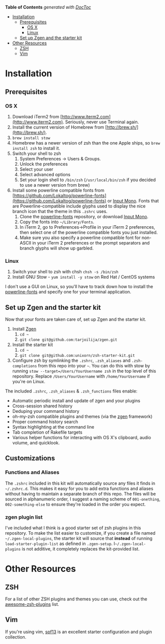 <!-- START doctoc generated TOC please keep comment here to allow auto update -->
<!-- DON'T EDIT THIS SECTION, INSTEAD RE-RUN doctoc TO UPDATE -->
**Table of Contents**  *generated with [DocToc](https://github.com/thlorenz/doctoc)*

- [Installation](#installation)
  - [Prerequisites](#prerequisites)
    - [OS X](#os-x)
    - [Linux](#linux)
  - [Set up Zgen and the starter kit](#set-up-zgen-and-the-starter-kit)
- [Other Resources](#other-resources)
  - [ZSH](#zsh)
  - [Vim](#vim)

<!-- END doctoc generated TOC please keep comment here to allow auto update -->

# Installation

## Prerequisites

### OS X

1. Download iTerm2 from [http://www.iterm2.com](http://www.iterm2.com). Seriously, never use Terminal again.
2. Install the current version of Homebrew from [http://brew.sh/](http://brew.sh/).
3. `brew install stow`
4. Homebrew has a newer version of zsh than the one Apple ships, so `brew install zsh` to install it.
5. Switch your shell to zsh
    1. System Preferences -> Users & Groups.
    2. Unlock the preferences
    3. Select your user
    4. Select advanced options
    5. Set your login shell to `/bin/zsh` (`/usr/local/bin/zsh` if you decided to use a newer version from brew)
6. Install some powerline compatible fonts from [https://github.com/Lokaltog/powerline-fonts](https://github.com/Lokaltog/powerline-fonts) or [Input Mono](http://input.fontbureau.com/). Fonts that are Powerline-compatible include glyphs used to display the nice branch icon that the theme in this `.zshrc` uses.
    1. Clone the [powerline-fonts](https://github.com/Lokaltog/powerline-fonts) repository, or download [Input Mono](http://input.fontbureau.com/).
    2. Copy the fonts into `~/Library/Fonts`.
    3. In iTerm 2, go to Preferences->Profile in your iTerm 2 preferences, then select one of the powerline compatible fonts you just installed.
    4.  Make sure you also specify a powerline compatible font for non-ASCII in your iTerm 2 preferences or the prompt separators and branch glyphs will show up garbled.

### Linux

1. Switch your shell to zsh with chsh `chsh -s /bin/zsh`
2. Install GNU Stow - `yum install -y stow` on Red Hat / CentOS systems

I don't use a GUI on Linux, so you'll have to track down how to install the [powerline-fonts](https://github.com/Lokaltog/powerline-fonts) and specify one for your terminal application.

## Set up Zgen and the starter kit

Now that your fonts are taken care of, set up Zgen and the starter kit.

1. Install [Zgen](https://github.com/tarjoilija/zgen)
    1. `cd ~`
    2. `git clone git@github.com:tarjoilija/zgen.git`
2. Install the starter kit
    1. `cd ~`
    2. `git clone git@github.com:unixorn/zsh-starter-kit.git`
2. Configure zsh by symlinking the `.zshrc`, `.zsh_aliases` and `.zsh-completions` from this repo into your `~`. You can do this with stow by running `stow --target=/Users/YourUsername zsh` in the top level of this repository. Replace `/Users/YourUsername` with `/home/YourUsername` if you're on Linux.

The included `.zshrc`, `.zsh_aliases` & `.zsh_functions` files enable:

* Automatic periodic install and update of zgen and your plugins
* Cross-session shared history
* Deduping your command history
* oh-my-zsh compatible plugins and themes (via the [zgen](https://github.com/tarjoilija/zgen) framework)
* Proper command history search
* Syntax highlighting at the command line
* Tab completion of Rakefile targets
* Various helper functions for interacting with OS X's clipboard, audio volume, and quicklook.

## Customizations

### Functions and Aliases

The `.zshrc` included in this kit will automatically source any files it finds in `~/.zshrc.d`. This makes it easy for you to add extra functions and aliases without having to maintain a separate branch of this repo. The files will be sourced in alphanumeric order, I suggest a naming scheme of `001-onething`, `002-something-else` to ensure they're loaded in the order you expect.

### zgen plugin list

I've included what I think is a good starter set of zsh plugins in this repository. To make the list easier to customize, if you create a file named `~/.zgen-local-plugins`, the starter kit will source that **instead** of running `load-starter-plugin-list` as defined in `.zgen-setup`. I`~/.zgen-local-plugins` is not additive, it completely replaces the kit-provided list.

# Other Resources

## ZSH

For a list of other ZSH plugins and themes you can use, check out the [awesome-zsh-plugins](https://github.com/unixorn/awesome-zsh-plugins) list.

## Vim

If you're using vim, [spf13](http://vim.spf13.com/) is an excellent starter configuration and plugin collection.
